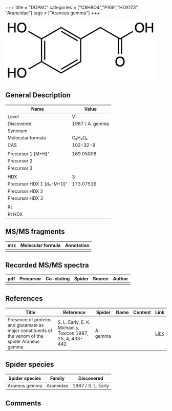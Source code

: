 +++
title = "DOPAC"
categories = ["C8H8O4","P169","HDX173",
"Araneidae"]
tags = ["Araneus gemma"]
+++

![](/img/DOPAC.png)

## General Description

| Name                      | Value           |
|---------------------------|-----------------|
| Level                     | V               |
| Discovered                | 1987 / A. gemma |
| Synonym                   |                 |
| Molecular formula         | C₈H₈O₄          |
| CAS                       | 102-32-9        |
|                           |                 |
| Precursor 1 [M+H]⁺        | 169.05008       |
| Precursor 2               |                 |
| Precursor 3               |                 |
|                           |                 |
| HDX                       | 3               |
| Precursor HDX 1 [d₃-M+D]⁺ | 173.07519       |
| Precursor HDX 2           |                 |
| Precursor HDX 3           |                 |
|                           |                 |
| Rt                        |                 |
| Rt HDX                    |                 |

## MS/MS fragments

| m/z | Molecular formula | Annotation |
|-----|-------------------|------------|
|     |                   |            |

## Recorded MS/MS spectra

| pdf | Precursor | Co-eluting | Spider | Source | Author |
|-----|-----------|------------|--------|--------|--------|
|     |           |            |        |        |        |

## References

| Title                                                                                             | Reference                                                  | Spider   | Name | Content | Link                                         |
|---------------------------------------------------------------------------------------------------|------------------------------------------------------------|----------|------|---------|----------------------------------------------|
| Presence of proteins and glutamate as major constituents of the venom of the spider Araneus gemma | S. L. Early, E. K. Michaelis, Toxicon 1987, 25, 4, 433-442 | A. gemma |      |         | [Link](https://doi.org/10.1016/0041-0101(87)90077-8) |

## Spider species

| Spider species | Family    | Discovered         |
|----------------|-----------|--------------------|
| Araneus gemma  | Araneidae | 1987 / S. L. Early |

## Comments